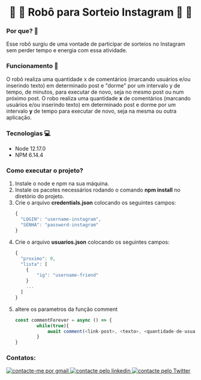 <h1 align="center"> 🎊 🎊 Robô para Sorteio Instagram 🎊 🎊 </h1>	
 
 <h3> Por que? 🤔 </h3>
 
 <p>
 	Esse robô surgiu de uma vontade de participar de sorteios no Instagram sem perder tempo e energia com essa atividade. 
 </p>
 
 <h3> Funcionamento 🤯 </h3>
 
 <p>
 O robô realiza uma quantidade x de comentários (marcando usuários e/ou inserindo texto) em determinado post e "dorme" por um intervalo y de tempo, de minutos, para executar de novo, seja no mesmo post ou num próximo post.
 	O robo realiza uma quantidade <strong>x</strong> de comentários (marcando usuários e/ou inserindo texto) em determinado post e dorme por um intervalo <strong>y</strong> de tempo para executar de novo, seja na mesma ou outra aplicação.
 </p>
 
 <h3> Tecnologias 💻 </h3>
 
 <p>
 	<ul>
    	<li>Node 12.17.0 </li>
        <li>NPM 6.14.4 </li>
    </ul>
 </p>
 
 <h3> Como executar o projeto? </h3>
 <p>
 
<ol>
<li> Instale o node e npm na sua máquina. </li>
<li> Instale os pacotes necessários rodando o comando <strong>npm install</strong> no diretório do projeto. </li>
<li> 
   Crie o arquivo <strong>credentials.json</strong> colocando os seguintes campos:

~~~javascript
{
  "LOGIN": "username-instagram",
  "SENHA": "password-instagram"
}
~~~ 
</li>
<li>
Crie o arquivo <strong>usuarios.json</strong> colocando os seguintes campos:

~~~javascript
{
  "proximo": 0,
  "lista": [
  	{
   		"ig": "username-friend"
    }
    ...
  ]
}
~~~
</li>
    
<li>
altere os parametros da função comment

~~~javascript
const commentForever = async () => {
    	while(true){
      		await comment(<link-post>, <texto>, <quantidade-de-usuarios-para-marcar>);
    	}
}
~~~
</li>
</ol>



<h3> Contatos: </h3>
<a href="https://mail.google.com/mail/?view=cm&source=mailto&to=jgnvs6@gmail.com" target="_blank">
  <img alt="contacte-me por gmail" src="https://img.shields.io/badge/-Gmail-c14438?style=flat-square&logo=Gmail&logoColor=white">
</a>
<a href="https://www.linkedin.com/in/joseguilhermenvs/" target="_blank">
<img alt="contacte pelo linkedin" src="https://img.shields.io/badge/-LinkedIn-blue?style=flat-square&logo=Linkedin&logoColor=white">
</a>
<a href="https://twitter.com/baraodemaua?ref_src=twsrc%5Etfw" class="twitter-follow-button" data-show-count="false">
  <img alt="contacte pelo Twitter" src="https://img.shields.io/twitter/follow/baraodemaua?style=social">
</a>


